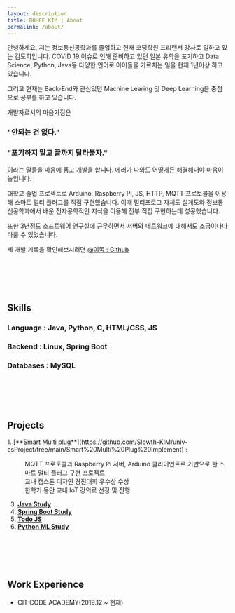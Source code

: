 ```yaml
---
layout: description
title: DOHEE KIM | About
permalink: /about/
---
```


안녕하세요, 저는 정보통신공학과를 졸업하고 현재 코딩학원 프리랜서 강사로 일하고 있는 김도희입니다.
COVID 19 이슈로 인해 준비하고 있던 일본 유학을 포기하고 Data Science, Python, Java등 다양한 언어로 아이들을 가르치는 일을 현재 1년이상 하고 있습니다.

그리고 현재는 Back-End와 관심있던 Machine Learing 및 Deep Learning을 중점으로 공부를 하고 있습니다. 

개발자로서의 마음가짐은 

### **"안되는 건 없다."**
### **"포기하지 말고 끝까지 달라붙자."**

이라는 말들을 마음에 품고 개발을 합니다.
에러가 나와도 어떻게든 해결해내야 마음이 놓입니다.

대학교 졸업 프로젝트로 Arduino, Raspberry Pi, JS, HTTP, MQTT 프로토콜을 이용해 스마트 멀티 플러그를 직접 구현했습니다.
이때 멀티프로그 자체도 설계도와 정보통신공학과에서 배운 전자공학적인 지식을 이용헤 전부 직접 구현하는데 성공했습니다. 

또한 3년정도 소프트웨어 연구실에 근무하면서 서버와 네트워크에 대해서도 조금이나마 다룰 수 있었습니다.

제 개발 기록을 확인해보시려면 [@이쪽 : Github](https://github.com/Slowth-KIM)

<br>
<br>
<br>
<br>

## Skills

### Language : Java, Python, C, HTML/CSS, JS

### Backend : Linux, Spring Boot

### Databases : MySQL

<br>
<br>
<br>
<br>

## Projects

<dl> 1.  [**Smart Multi plug**](https://github.com/Slowth-KIM/univ-csProject/tree/main/Smart%20Multi%20Plug%20Implement) : </dl>
<dt> </dt>
<dd> MQTT 프로토콜과 Raspberry Pi 서버, Arduino 클라이언트르 기반으로 한 스마트 멀티 플러그 구현 프로젝트 </dd>
<dd> 교내 캡스톤 디자인 경진대회 우수상 수상 </dd>
<dd> 한학기 둉안 교내 IoT 강의로 선정 및 진행 </dd>
    
3.  [**Java Study**](https://github.com/Slowth-KIM/univ-csProject/tree/main/JAVA%20Implement)
4.  [**Spring Boot Study**](https://github.com/Slowth-KIM/Springboot-study)
5.  [**Todo JS**](https://github.com/Slowth-KIM/vanillaJS-study/tree/main/todoJS)
6.  [**Python ML Study**](https://github.com/Slowth-KIM/ML-workspace)

<br>
<br>
<br>
<br>


## Work Experience

- CIT CODE ACADEMY(2019.12 ~ 현재)

